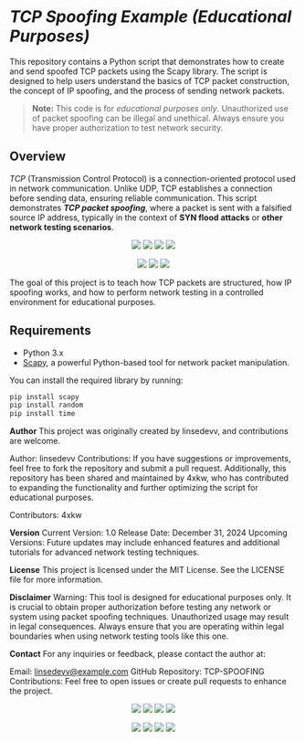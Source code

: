 # <i>TCP Spoofing Example (Educational Purposes)</i>

This repository contains a Python script that demonstrates how to create and send spoofed TCP packets using the Scapy library. The script is designed to help users understand the basics of TCP packet construction, the concept of IP spoofing, and the process of sending network packets.

> <b>Note:</b> This code is for <i>educational purposes only</i>. Unauthorized use of packet spoofing can be illegal and unethical. Always ensure you have proper authorization to test network security.

## <b>Overview</b>

<i>TCP</i> (Transmission Control Protocol) is a connection-oriented protocol used in network communication. Unlike UDP, TCP establishes a connection before sending data, ensuring reliable communication. This script demonstrates <b><i>TCP packet spoofing</i></b>, where a packet is sent with a falsified source IP address, typically in the context of **SYN flood attacks** or **other network testing scenarios**.

<p align="center">
  <img src="https://img.shields.io/badge/Version-1.0-green?style=for-the-badge">
  <img src="https://img.shields.io/github/stars/linsedevv/TCP-SPOOFING?style=for-the-badge">
  <img src="https://img.shields.io/github/issues/linsedevv/TCP-SPOOFING?color=red&style=for-the-badge">
  <img src="https://img.shields.io/github/forks/linsedevv/TCP-SPOOFING?color=teal&style=for-the-badge">
</p>

<p align="center">
  <img src="https://img.shields.io/badge/Author-linsedevv-blue?style=flat-square">
  <img src="https://img.shields.io/badge/Open%20Source-Yes-darkgreen?style=flat-square">
  <img src="https://hits.seeyoufarm.com/api/count/incr/badge.svg?url=https%3A%2F%2Fgithub.com%2Flinsedevv%2FTCP-SPOOFING&title=Visitors&edge_flat=false"/></a>
</p>

The goal of this project is to teach how TCP packets are structured, how IP spoofing works, and how to perform network testing in a controlled environment for educational purposes.

## <b>Requirements</b>

- Python 3.x
- [Scapy](https://scapy.net/), a powerful Python-based tool for network packet manipulation.

You can install the required library by running:
```bash
pip install scapy
pip install random
pip install time
```
<b>Author</b>
This project was originally created by linsedevv, and contributions are welcome.

Author: linsedevv
Contributions: If you have suggestions or improvements, feel free to fork the repository and submit a pull request.
Additionally, this repository has been shared and maintained by 4xkw, who has contributed to expanding the functionality and further optimizing the script for educational purposes.

Contributors: 4xkw

<b>Version</b>
Current Version: 1.0
Release Date: December 31, 2024
Upcoming Versions: Future updates may include enhanced features and additional tutorials for advanced network testing techniques.

<b>License</b>
This project is licensed under the MIT License. See the LICENSE file for more information.

<b>Disclaimer</b>
Warning: This tool is designed for educational purposes only. It is crucial to obtain proper authorization before testing any network or system using packet spoofing techniques. Unauthorized usage may result in legal consequences. Always ensure that you are operating within legal boundaries when using network testing tools like this one.

<b>Contact</b>
For any inquiries or feedback, please contact the author at:

Email: linsedevv@example.com
GitHub Repository: TCP-SPOOFING
Contributions: Feel free to open issues or create pull requests to enhance the project.

<p align="center">
  <img src="https://img.shields.io/badge/Version-1.0-green?style=for-the-badge">
  <img src="https://img.shields.io/github/stars/linsedevv/TCP-SPOOFING?style=for-the-badge">
  <img src="https://img.shields.io/github/issues/linsedevv/TCP-SPOOFING?color=red&style=for-the-badge">
  <img src="https://img.shields.io/github/forks/linsedevv/TCP-SPOOFING?color=teal&style=for-the-badge">
</p>

<p align="center">
  <img src="https://img.shields.io/badge/Author-linsedevv-blue?style=flat-square">
  <img src="https://img.shields.io/badge/Author-4xkw-blue?style=flat-square">
  <img src="https://img.shields.io/badge/Open%20Source-Yes-darkgreen?style=flat-square">
  <img src="https://hits.seeyoufarm.com/api/count/incr/badge.svg?url=https%3A%2F%2Fgithub.com%2Flinsedevv%2FTCP-SPOOFING&title=Visitors&edge_flat=false"/>
</p>

